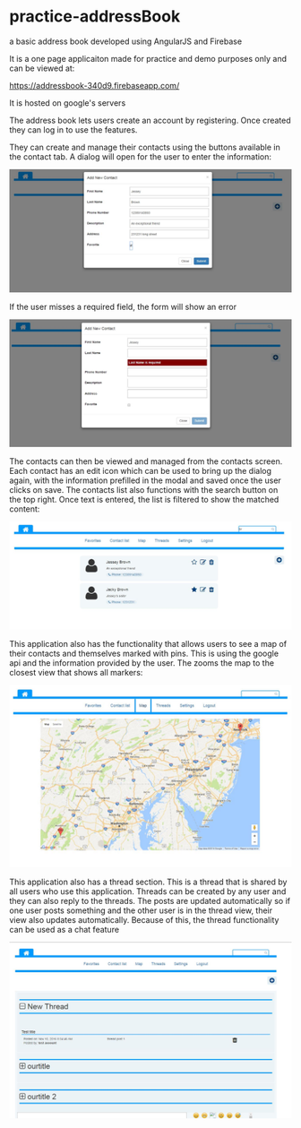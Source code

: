 # practice-addressBook
a basic address book developed using AngularJS and Firebase

It is a one page applicaiton made for practice and demo purposes only and can be viewed at:

https://addressbook-340d9.firebaseapp.com/

It is hosted on google's servers

The address book lets users create an account by registering. Once created they can log in to use the features.

They can create and manage their contacts using the buttons available in the contact tab. A dialog will open for the user to enter the information:

![ScreenShot](img/add-contact-filled.JPG?raw=true)

If the user misses a required field, the form will show an error

![ScreenShot](img/add-contact-error.JPG?raw=true)

The contacts can then be viewed and managed from the contacts screen. Each contact has an edit icon which can be used to bring up the dialog again, with the information prefilled in the modal and saved once the user clicks on save. The contacts list also functions with the search button on the top right. Once text is entered, the list is filtered to show the matched content:

![ScreenShot](img/search-function-jpg.JPG?raw=true)


This application also has the functionality that allows users to see a map of their contacts and themselves marked with pins. This is using the google api and the information provided by the user. The zooms the map to the closest view that shows all markers:

![ScreenShot](img/map-view.jpg?raw=true)

This application also has a thread section. This is a thread that is shared by all users who use this application. Threads can be created by any user and they can also reply to the threads. The posts are updated automatically so if one user posts something and the other user is in the thread view, their view also updates automatically. Because of this, the thread functionality can be used as a chat feature

![ScreenShot](img/thread-view-2.JPG?raw=true)
